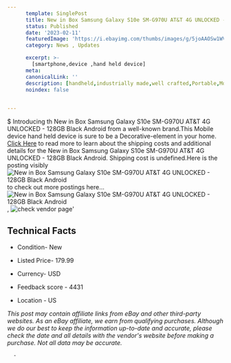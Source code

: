 ```yaml
---
      template: SinglePost
      title: New in Box Samsung Galaxy S10e SM-G970U AT&T 4G UNLOCKED - 128GB Black Android
      status: Published
      date: '2023-02-11'
      featuredImage: 'https://i.ebayimg.com/thumbs/images/g/5joAAOSw1WVj0Fci/s-l225.jpg'
      category: News , Updates

      excerpt: >-
        [smartphone,device ,hand held device]
      meta:
      canonicalLink: ''
      description: [handheld,industrially made,well crafted,Portable,Mobile,Compact,Convenient,Lightweight,Maneuverable,Man-portable,Miniature,Carriable,Hand-held,Light,Holdable,Transportable,Mobile device,Pocket-sized,On-the-go,Wireless,Cordless,Compact size,Convenient size, smartphone,device ,hand held device]
      noindex: false
      

---
```

$
      Introducing th New in Box Samsung Galaxy S10e SM-G970U AT&T 4G UNLOCKED - 128GB Black Android from a well-known brand.This Mobile device hand held device is sure to be a Decorative-element in your home. [Click Here](https://www.ebay.com/itm/185749765600?hash=item2b3f8c7de0%3Ag%3A5joAAOSw1WVj0Fci&mkevt=1&mkcid=1&mkrid=711-53200-19255-0&campid=%253CePNCampaignId%253E&customid=%253CreferenceId%253E&toolid=10049) to read more to learn about the shipping costs and additional details for the New in Box Samsung Galaxy S10e SM-G970U AT&T 4G UNLOCKED - 128GB Black Android. Shipping cost is undefined.Here is the posting visibly ![New in Box Samsung Galaxy S10e SM-G970U AT&T 4G UNLOCKED - 128GB Black Android](https://i.ebayimg.com/thumbs/images/g/5joAAOSw1WVj0Fci/s-l225.jpg) to check out more postings here... ![New in Box Samsung Galaxy S10e SM-G970U AT&T 4G UNLOCKED - 128GB Black Android](https://i.ebayimg.com/images/g/5joAAOSw1WVj0Fci/s-l1200.jpg), ![check vendor page](https://origin-galleryplus.ebayimg.com/ws/web/185749765600_2_0_1/225x225.jpg,https://origin-galleryplus.ebayimg.com/ws/web/185749765600_3_0_1/225x225.jpg,https://origin-galleryplus.ebayimg.com/ws/web/185749765600_4_0_1/225x225.jpg)'

      

 ## Technical Facts 



     
      

 - Condition- New 


      

 - Listed Price- 179.99 


      

 - Currency- USD 


      

 - Feedback score - 4431 


      

 - Location - US 


      
      

 *_This post may contain affiliate links from eBay and other third-party websites. As an eBay affiliate, we earn from qualifying purchases. Although we do our best to keep the information up-to-date and accurate, please check the date and all details with the vendor's website before making a purchase. Not all data may be accurate._*




      -
